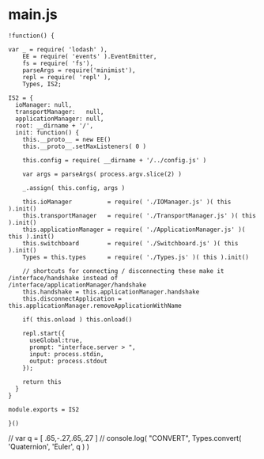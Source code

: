 main.js
=======
    !function() {
      
    var _ = require( 'lodash' ), 
        EE = require( 'events' ).EventEmitter,
        fs = require( 'fs'),
        parseArgs = require('minimist'),
        repl = require( 'repl' ),
        Types, IS2;

    IS2 = {
      ioManager: null,
      transportManager:   null,
      applicationManager: null,
      root: __dirname + '/',
      init: function() {
        this.__proto__ = new EE()
        this.__proto__.setMaxListeners( 0 )
        
        this.config = require( __dirname + '/../config.js' )
        
        var args = parseArgs( process.argv.slice(2) )
        
        _.assign( this.config, args )

        this.ioManager          = require( './IOManager.js' )( this ).init()
        this.transportManager   = require( './TransportManager.js' )( this ).init()
        this.applicationManager = require( './ApplicationManager.js' )( this ).init()
        this.switchboard        = require( './Switchboard.js' )( this ).init()
        Types = this.types      = require( './Types.js' )( this ).init()
        
        // shortcuts for connecting / disconnecting these make it /interface/handshake instead of /interface/applicationManager/handshake
        this.handshake = this.applicationManager.handshake
        this.disconnectApplication = this.applicationManager.removeApplicationWithName
        
        if( this.onload ) this.onload()
        
        repl.start({
          useGlobal:true,
          prompt: "interface.server > ",
          input: process.stdin,
          output: process.stdout
        });
        
        return this
      }
    }
    
    module.exports = IS2
     
    }()
    
// var q = [ .65,-.27,.65,.27 ]
// console.log( "CONVERT", Types.convert( 'Quaternion', 'Euler', q ) )
